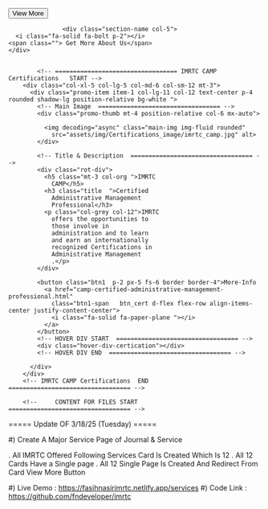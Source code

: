 <button class="btn1 p-2 px-5 fs-6">View More
<a href="index.html" class="btn1-span d-flex flex-row align-items-center justify-content-center">
<i class="fa-solid fa-paper-plane "></i>
</a>
</button>

                   <div class="section-name col-5">
      <i class="fa-solid fa-bolt p-2"></i>
    <span class=""> Get More About Us</span>
    </div>
  

            <!-- ================================== IMRTC CAMP Certifications   START -->
        <div class="col-xl-5 col-lg-5 col-md-6 col-sm-12 mt-3">
          <div class="promo-item item-1 col-lg-11 col-12 text-center p-4 rounded shadow-lg position-relative bg-white ">
            <!-- Main Image  ================================== -->
            <div class="promo-thumb mt-4 position-relative col-6 mx-auto">

              <img decoding="async" class="main-img img-fluid rounded"
                src="assets/img/Certifications_image/imrtc_camp.jpg" alt>
            </div>

            <!-- Title & Description  ================================== -->
            <div class="rot-div">
              <h5 class="mt-3 col-org ">IMRTC
                CAMP</h5>
              <h3 class="title  ">Certified
                Administrative Management
                Professional</h3>
              <p class="col-grey col-12">IMRTC
                offers the opportunities to
                those involve in
                administration and to learn
                and earn an internationally
                recognized Certifications in
                Administrative Management
                .</p>
            </div>

            <button class="btn1  p-2 px-5 fs-6 border border-4">More-Info
              <a href="camp-certified-administrative-management-professional.html"
                class="btn1-span   btn_cert d-flex flex-row align-items-center justify-content-center">
                <i class="fa-solid fa-paper-plane "></i>
              </a>
            </button>
            <!-- HOVER DIV START  ================================== -->
            <div class="hover-div-certication"></div>
            <!-- HOVER DIV END  ================================== -->

          </div>
        </div>
        <!-- IMRTC CAMP Certifications  END  ================================== -->

        <!--     CONTENT FOR FILES START  ================================== -->

   <!doctype html>
<html lang="en">

<head>
  <!--  Required meta tags   ================================== -->
  <meta charset="utf-8">
  <meta name="viewport" content="width=device-width, initial-scale=1">
  <!--  TITLE   -->
  <title>Diploma-In-Internel-Audit </title>

  <!--  FAVICON  -->
  <link rel="shortcut icon" href="assets/img/logo/logo.jpg" type="image/x-icon">
  <!-- BOOTSTRAP CSS  -->
  <link href="https://cdn.jsdelivr.net/npm/bootstrap@5.3.2/dist/css/bootstrap.min.css" rel="stylesheet">
  <!--  EXTERNEL FILE CSS    -->
  <link rel="stylesheet" href="css/style.css">
  <!--  FONT AWESOME CDN  -->
  <link rel="stylesheet" href="https://cdnjs.cloudflare.com/ajax/libs/font-awesome/6.7.2/css/all.min.css"
    integrity="sha512-Evv84Mr4kqVGRNSgIGL/F/aIDqQb7xQ2vcrdIwxfjThSH8CSR7PBEakCr51Ck+w+/U6swU2Im1vVX0SVk9ABhg=="
    crossorigin="anonymous" referrerpolicy="no-referrer" />
</head>

<body>
    <script src="https://cdn.jsdelivr.net/npm/bootstrap@5.3.2/dist/js/bootstrap.bundle.min.js"
  integrity="sha384-huZg9bUGuv6QJrfNkO1+pyoaOeOS6pMcb5/JPRtrWsyUZwaF9v+oERyURy7GA+ST"
  crossorigin="anonymous"></script>

  <!--  SWIPER CDN  -->
  <script src="https://cdn.jsdelivr.net/npm/swiper@11/swiper-element-bundle.min.js"></script>
  <!--  EXTERNEL FILE JS  -->
  <script src="js/app.js"></script>
  <!--  EXTERNEL FILE JS  -->

</body>

</html>
        <!--  CONTENT FOR FILES END  -->











===== Update OF 3/18/25 (Tuesday) =====

#) Create A Major Service Page of Journal & Service

. All IMRTC Offered Following Services Card Is Created Which Is 12
. All 12 Cards Have a Single page 
. All 12 Single Page Is Created And Redirect From Card View More Button


#) Live Demo : https://fasihnasirimrtc.netlify.app/services
#) Code Link : https://github.com/fndeveloper/imrtc
